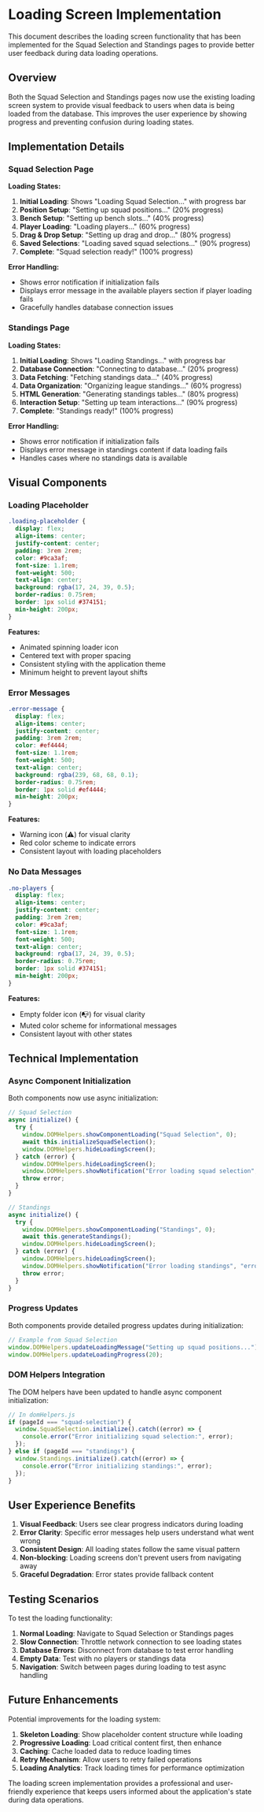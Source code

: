 # Loading Screen Implementation

This document describes the loading screen functionality that has been implemented for the Squad Selection and Standings pages to provide better user feedback during data loading operations.

## Overview

Both the Squad Selection and Standings pages now use the existing loading screen system to provide visual feedback to users when data is being loaded from the database. This improves the user experience by showing progress and preventing confusion during loading states.

## Implementation Details

### Squad Selection Page

**Loading States:**

1. **Initial Loading**: Shows "Loading Squad Selection..." with progress bar
2. **Position Setup**: "Setting up squad positions..." (20% progress)
3. **Bench Setup**: "Setting up bench slots..." (40% progress)
4. **Player Loading**: "Loading players..." (60% progress)
5. **Drag & Drop Setup**: "Setting up drag and drop..." (80% progress)
6. **Saved Selections**: "Loading saved squad selections..." (90% progress)
7. **Complete**: "Squad selection ready!" (100% progress)

**Error Handling:**

- Shows error notification if initialization fails
- Displays error message in the available players section if player loading fails
- Gracefully handles database connection issues

### Standings Page

**Loading States:**

1. **Initial Loading**: Shows "Loading Standings..." with progress bar
2. **Database Connection**: "Connecting to database..." (20% progress)
3. **Data Fetching**: "Fetching standings data..." (40% progress)
4. **Data Organization**: "Organizing league standings..." (60% progress)
5. **HTML Generation**: "Generating standings tables..." (80% progress)
6. **Interaction Setup**: "Setting up team interactions..." (90% progress)
7. **Complete**: "Standings ready!" (100% progress)

**Error Handling:**

- Shows error notification if initialization fails
- Displays error message in standings content if data loading fails
- Handles cases where no standings data is available

## Visual Components

### Loading Placeholder

```css
.loading-placeholder {
  display: flex;
  align-items: center;
  justify-content: center;
  padding: 3rem 2rem;
  color: #9ca3af;
  font-size: 1.1rem;
  font-weight: 500;
  text-align: center;
  background: rgba(17, 24, 39, 0.5);
  border-radius: 0.75rem;
  border: 1px solid #374151;
  min-height: 200px;
}
```

**Features:**

- Animated spinning loader icon
- Centered text with proper spacing
- Consistent styling with the application theme
- Minimum height to prevent layout shifts

### Error Messages

```css
.error-message {
  display: flex;
  align-items: center;
  justify-content: center;
  padding: 3rem 2rem;
  color: #ef4444;
  font-size: 1.1rem;
  font-weight: 500;
  text-align: center;
  background: rgba(239, 68, 68, 0.1);
  border-radius: 0.75rem;
  border: 1px solid #ef4444;
  min-height: 200px;
}
```

**Features:**

- Warning icon (⚠️) for visual clarity
- Red color scheme to indicate errors
- Consistent layout with loading placeholders

### No Data Messages

```css
.no-players {
  display: flex;
  align-items: center;
  justify-content: center;
  padding: 3rem 2rem;
  color: #9ca3af;
  font-size: 1.1rem;
  font-weight: 500;
  text-align: center;
  background: rgba(17, 24, 39, 0.5);
  border-radius: 0.75rem;
  border: 1px solid #374151;
  min-height: 200px;
}
```

**Features:**

- Empty folder icon (📭) for visual clarity
- Muted color scheme for informational messages
- Consistent layout with other states

## Technical Implementation

### Async Component Initialization

Both components now use async initialization:

```javascript
// Squad Selection
async initialize() {
  try {
    window.DOMHelpers.showComponentLoading("Squad Selection", 0);
    await this.initializeSquadSelection();
    window.DOMHelpers.hideLoadingScreen();
  } catch (error) {
    window.DOMHelpers.hideLoadingScreen();
    window.DOMHelpers.showNotification("Error loading squad selection", "error");
    throw error;
  }
}

// Standings
async initialize() {
  try {
    window.DOMHelpers.showComponentLoading("Standings", 0);
    await this.generateStandings();
    window.DOMHelpers.hideLoadingScreen();
  } catch (error) {
    window.DOMHelpers.hideLoadingScreen();
    window.DOMHelpers.showNotification("Error loading standings", "error");
    throw error;
  }
}
```

### Progress Updates

Both components provide detailed progress updates during initialization:

```javascript
// Example from Squad Selection
window.DOMHelpers.updateLoadingMessage("Setting up squad positions...");
window.DOMHelpers.updateLoadingProgress(20);
```

### DOM Helpers Integration

The DOM helpers have been updated to handle async component initialization:

```javascript
// In domHelpers.js
if (pageId === "squad-selection") {
  window.SquadSelection.initialize().catch((error) => {
    console.error("Error initializing squad selection:", error);
  });
} else if (pageId === "standings") {
  window.Standings.initialize().catch((error) => {
    console.error("Error initializing standings:", error);
  });
}
```

## User Experience Benefits

1. **Visual Feedback**: Users see clear progress indicators during loading
2. **Error Clarity**: Specific error messages help users understand what went wrong
3. **Consistent Design**: All loading states follow the same visual pattern
4. **Non-blocking**: Loading screens don't prevent users from navigating away
5. **Graceful Degradation**: Error states provide fallback content

## Testing Scenarios

To test the loading functionality:

1. **Normal Loading**: Navigate to Squad Selection or Standings pages
2. **Slow Connection**: Throttle network connection to see loading states
3. **Database Errors**: Disconnect from database to test error handling
4. **Empty Data**: Test with no players or standings data
5. **Navigation**: Switch between pages during loading to test async handling

## Future Enhancements

Potential improvements for the loading system:

1. **Skeleton Loading**: Show placeholder content structure while loading
2. **Progressive Loading**: Load critical content first, then enhance
3. **Caching**: Cache loaded data to reduce loading times
4. **Retry Mechanism**: Allow users to retry failed operations
5. **Loading Analytics**: Track loading times for performance optimization

The loading screen implementation provides a professional and user-friendly experience that keeps users informed about the application's state during data operations.
